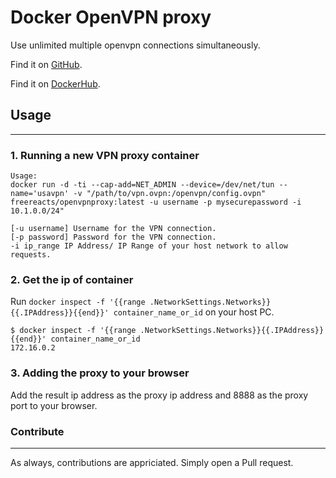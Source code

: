 # Docker OpenVPN proxy

Use unlimited multiple openvpn connections simultaneously.

Find it on [GitHub](https://github.com/whizsid/docker-openvpn-proxy).

Find it on [DockerHub](https://hub.docker.com/repository/docker/monokal/tinyproxy).

## Usage
---
### 1. Running a new VPN proxy container

```
Usage:
docker run -d -ti --cap-add=NET_ADMIN --device=/dev/net/tun --name='usavpn' -v "/path/to/vpn.ovpn:/openvpn/config.ovpn" freereacts/openvpnproxy:latest -u username -p mysecurepassword -i 10.1.0.0/24"

[-u username] Username for the VPN connection.
[-p password] Password for the VPN connection.
-i ip_range IP Address/ IP Range of your host network to allow requests.
```

### 2. Get the ip of container

Run `docker inspect -f '{{range .NetworkSettings.Networks}}{{.IPAddress}}{{end}}' container_name_or_id` on your host PC.
```
$ docker inspect -f '{{range .NetworkSettings.Networks}}{{.IPAddress}}{{end}}' container_name_or_id
172.16.0.2
```

### 3. Adding the proxy to your browser

Add the result ip address as the proxy ip address and 8888 as the proxy port to your browser.

### Contribute
---
As always, contributions are appriciated. Simply open a Pull request.

